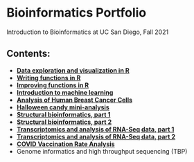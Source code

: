 # Bioinformatics Portfolio

Introduction to Bioinformatics at UC San Diego, Fall 2021

## Contents:

- [**Data exploration and visualization in R**](https://github.com/a-kapinos/bggn213/blob/main/class05/class05.md)
- [**Writing functions in R**](https://github.com/a-kapinos/bggn213/blob/main/class06/class06.md)
- [**Improving functions in R**](https://github.com/a-kapinos/bggn213/blob/main/class06-supplemental/class06-supplemental.md)
- [**Introduction to machine learning**](https://github.com/a-kapinos/bggn213/blob/main/class08/class08.md)
- [**Analysis of Human Breast Cancer Cells**](https://github.com/a-kapinos/bggn213/blob/main/class09/class09_mini_project.md)
- [**Halloween candy mini-analysis**](https://github.com/a-kapinos/bggn213/blob/main/class10/class10.md)
- [**Structural bioinformatics, part 1**](https://github.com/a-kapinos/bggn213/blob/main/class11/class11.md)
- [**Structural bioinformatics, part 2**](https://github.com/a-kapinos/bggn213/blob/main/class11/class12.md)
- [**Transcriptomics and analysis of RNA-Seq data, part 1**](https://github.com/a-kapinos/bggn213/blob/main/class15/class15.md)
- [**Transcriptomics and analysis of RNA-Seq data, part 2**](https://github.com/a-kapinos/bggn213/blob/main/class15/DESeq2_mini_proj.md)
- [**COVID Vaccination Rate Analysis**](https://github.com/a-kapinos/bggn213/blob/main/class17/class17.md)
- Genome informatics and high throughput sequencing (TBP)
